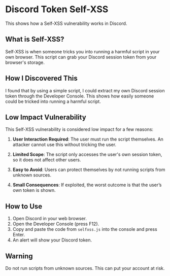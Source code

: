 # Discord Token Self-XSS

This shows how a Self-XSS vulnerability works in Discord.

## What is Self-XSS?

Self-XSS is when someone tricks you into running a harmful script in your own browser. This script can grab your Discord session token from your browser's storage.

## How I Discovered This

I found that by using a simple script, I could extract my own Discord session token through the Developer Console. This shows how easily someone could be tricked into running a harmful script.

## Low Impact Vulnerability

This Self-XSS vulnerability is considered low impact for a few reasons:

1. **User Interaction Required**: The user must run the script themselves. An attacker cannot use this without tricking the user.

2. **Limited Scope**: The script only accesses the user's own session token, so it does not affect other users.

3. **Easy to Avoid**: Users can protect themselves by not running scripts from unknown sources.

4. **Small Consequences**: If exploited, the worst outcome is that the user’s own token is shown.

## How to Use

1. Open Discord in your web browser.
2. Open the Developer Console (press F12).
3. Copy and paste the code from `selfxss.js` into the console and press Enter.
4. An alert will show your Discord token.

## Warning

Do not run scripts from unknown sources. This can put your account at risk.
